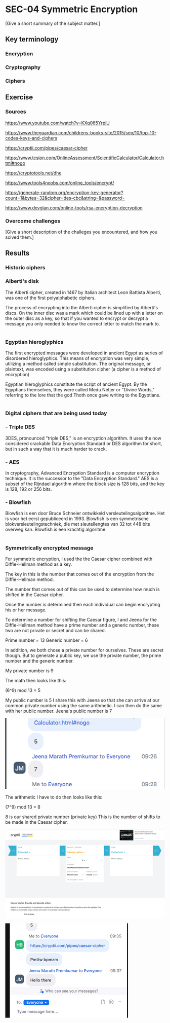 # SEC-04 Symmetric Encryption
[Give a short summary of the subject matter.]

## Key terminology
### Encryption

### Cryptography

### Ciphers

## Exercise
### Sources
https://www.youtube.com/watch?v=KXq065YrpiU

https://www.theguardian.com/childrens-books-site/2015/sep/10/top-10-codes-keys-and-ciphers

https://cryptii.com/pipes/caesar-cipher

https://www.tcsion.com/OnlineAssessment/ScientificCalculator/Calculator.html#nogo

https://cryptotools.net/dhe

https://www.tools4noobs.com/online_tools/encrypt/

https://generate-random.org/encryption-key-generator?count=1&bytes=32&cipher=des-cbc&string=&password=

https://www.devglan.com/online-tools/rsa-encryption-decryption

### Overcome challenges
[Give a short description of the challeges you encountered, and how you solved them.]

## Results
### Historic ciphers
### Alberti's disk
The Alberti cipher, created in 1467 by Italian architect Leon Battista Alberti, was one of the first polyalphabetic ciphers.

The process of encrypting into the Alberti cipher is simplified by Alberti's discs. On the inner disc was a mark which could be lined up with a letter on the outer disc as a key, so that if you wanted to encrypt or decrypt a message you only needed to know the correct letter to match the mark to.
#

### Egyptian hieroglyphics

The first encrypted messages were developed in ancient Egypt as series of disordered hieroglyphics. This means of encryption was very simple, utilizing a method called simple substitution. The original message, or plaintext, was encoded using a substitution cipher (a cipher is a method of encryption)

Egyptian hieroglyphics constitute the script of ancient Egypt. By the Egyptians themselves, they were called Medu Netjer or "Divine Words," referring to the lore that the god Thoth once gave writing to the Egyptians.
#

### Digital ciphers that are being used today
### - Triple DES
3DES, pronounced "triple DES," is an encryption algorithm. It uses the now considered crackable Data Encryption Standard or DES algorithm for short, but in such a way that it is much harder to crack.

### - AES
In cryptography, Advanced Encryption Standard is a computer encryption technique. It is the successor to the "Data Encryption Standard." AES is a subset of the Rijndael algorithm where the block size is 128 bits, and the key is 128, 192 or 256 bits.

### - Blowfish
Blowfish is een door Bruce Schneier ontwikkeld versleutelingsalgoritme. Het is voor het eerst gepubliceerd in 1993. Blowfish is een symmetrische blokversleutelingstechniek, die met sleutellengtes van 32 tot 448 bits overweg kan. Blowfish is een krachtig algoritme.
#

### Symmetrically encrypted message
For symmetric encryption, I used the the Caesar cipher combined with Diffie-Hellman method as a key. 

The key in this is the number that comes out of the encryption from the Diffie-Hellman method. 

The number that comes out of this can be used to determine how much is shifted in the Caesar cipher.

Once the number is determined then each individual can begin encrypting his or her message. 

To determine a number for shifting the Caesar figure, I and Jeena for the Diffie-Hellman method have a prime number and a generic number, these two are not private or secret and can be shared. 

Prime number = 13
Generic number = 6

In addition, we both chose a private number for ourselves. These are secret though.
But to generate a public key, we use the private number, the prime number and the generic number. 

My private number is 9

The math then looks like this:

(6^9) mod 13 = 5 

My public number is 5
I share this with Jeena so that she can arrive at our common private number using the same arithmetic. I can then do the same with her public number. Jeena's public number is 7

![pk](https://github.com/Techgrounds-Cloud-9/cloud-9-hansbreukelman/blob/2e627ad2b087264e4a938635405af6896126b461/00_includes/Week%203/SEC/SEC-04%20Exchange%20Public.png)

The arithmetic I have to do then looks like this:

(7^9) mod 13 = 8

8 is our shared private number (private key) This is the number of shifts to be made in the Caesar cipher. 

![prk](https://github.com/Techgrounds-Cloud-9/cloud-9-hansbreukelman/blob/2e627ad2b087264e4a938635405af6896126b461/00_includes/Week%203/SEC/SEC-04%20CC.png)

![res](https://github.com/Techgrounds-Cloud-9/cloud-9-hansbreukelman/blob/2e627ad2b087264e4a938635405af6896126b461/00_includes/Week%203/SEC/SEC-04%20Result.png)




